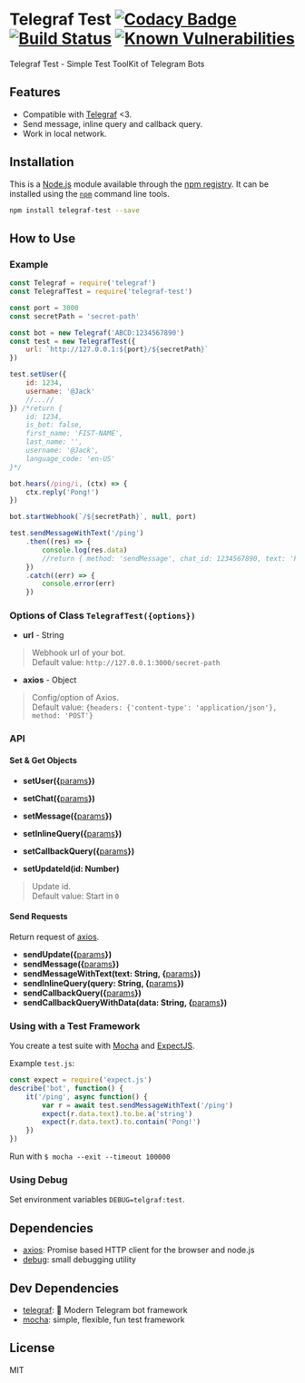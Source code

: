 # Telegraf Test [![Codacy Badge](https://api.codacy.com/project/badge/Grade/626063315da84c0fa65f020a864774c4)](https://www.codacy.com/app/tiagodanin/Telegraf-Test?utm_source=github.com&amp;utm_medium=referral&amp;utm_content=TiagoDanin/Telegraf-Test&amp;utm_campaign=Badge_Grade) [![Build Status](https://travis-ci.org/TiagoDanin/Telegraf-Test.svg?branch=master)](https://travis-ci.org/TiagoDanin/Telegraf-Test) [![Known Vulnerabilities](https://snyk.io/test/github/TiagoDanin/Telegraf-Test/badge.svg?targetFile=package.json)](https://snyk.io/test/github/TiagoDanin/Telegraf-Test?targetFile=package.json)

Telegraf Test - Simple Test ToolKit of Telegram Bots

## Features

- Compatible with [Telegraf](http://telegraf.js.org) <3.
- Send message, inline query and callback query.
- Work in local network.

## Installation

This is a [Node.js](https://nodejs.org/) module available through the
[npm registry](https://www.npmjs.com/). It can be installed using the
[`npm`](https://docs.npmjs.com/getting-started/installing-npm-packages-locally) command line tools.

```sh
npm install telegraf-test --save
```

## How to Use

### Example

```javascript
const Telegraf = require('telegraf')
const TelegrafTest = require('telegraf-test')

const port = 3000
const secretPath = 'secret-path'

const bot = new Telegraf('ABCD:1234567890')
const test = new TelegrafTest({
	url: `http://127.0.0.1:${port}/${secretPath}`
})

test.setUser({
	id: 1234,
	username: '@Jack'
	//...//
}) /*return {
	id: 1234,
	is_bot: false,
	first_name: 'FIST-NAME',
	last_name: '',
	username: '@Jack',
	language_code: 'en-US'
}*/

bot.hears(/ping/i, (ctx) => {
	ctx.reply('Pong!')
})

bot.startWebhook(`/${secretPath}`, null, port)

test.sendMessageWithText('/ping')
	.then((res) => {
		console.log(res.data)
		//return { method: 'sendMessage', chat_id: 1234567890, text: 'Pong!' }
	})
	.catch((err) => {
		console.error(err)
	})

```

### Options of Class `TelegrafTest({options})`

- **url** - String
> Webhook url of your bot.</br>
> Default value: `http://127.0.0.1:3000/secret-path`

- **axios** - Object
> Config/option of Axios.</br>
> Default value: `{headers: {'content-type': 'application/json'}, method: 'POST'}`

### API

#### Set & Get Objects

- **setUser({**[params](https://core.telegram.org/bots/api#user)**})**

- **setChat({**[params](https://core.telegram.org/bots/api#chat)**})**

- **setMessage({**[params](https://core.telegram.org/bots/api#message)**})**

- **setInlineQuery({**[params](https://core.telegram.org/bots/api#inlinequery)**})**

- **setCallbackQuery({**[params](https://core.telegram.org/bots/api#callbackquery)**})**

- **setUpdateId(id: Number)**
> Update id.</br>
> Default value: Start in `0`

#### Send Requests

Return request of [axios](https://github.com/axios/axios).

- **sendUpdate({**[params](https://core.telegram.org/bots/api#update)**})**
- **sendMessage({**[params](https://core.telegram.org/bots/api#message)**})**
- **sendMessageWithText(text: String, {**[params](https://core.telegram.org/bots/api#message)**})**
- **sendInlineQuery(query: String, {**[params](https://core.telegram.org/bots/api#inlinequery)**})**
- **sendCallbackQuery({**[params](https://core.telegram.org/bots/api#callbackquery)**})**
- **sendCallbackQueryWithData(data: String, {**[params](https://core.telegram.org/bots/api#callbackquery)**})**

### Using with a Test Framework

You create a test suite with
[Mocha](https://mochajs.org) and [ExpectJS](https://github.com/Automattic/expect.js).

Example `test.js`:

```javascript
const expect = require('expect.js')
describe('bot', function() {
	it('/ping', async function() {
		var r = await test.sendMessageWithText('/ping')
		expect(r.data.text).to.be.a('string')
		expect(r.data.text).to.contain('Pong!')
	})
})
```

Run with `$ mocha --exit --timeout 100000`

### Using Debug

Set environment variables `DEBUG=telgraf:test`.

## Dependencies

- [axios](https://ghub.io/axios): Promise based HTTP client for the browser and node.js
- [debug](https://ghub.io/debug): small debugging utility

## Dev Dependencies

- [telegraf](https://ghub.io/telegraf): 📡 Modern Telegram bot framework
- [mocha](https://ghub.io/mocha): simple, flexible, fun test framework

## License

MIT
